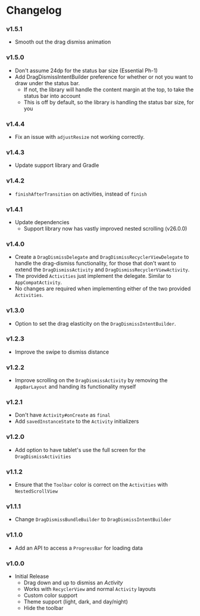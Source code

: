 # Changelog

### v1.5.1

* Smooth out the drag dismiss animation

### v1.5.0

* Don't assume 24dp for the status bar size (Essential Ph-1)
* Add DragDismissIntentBuilder preference for whether or not you want to draw under the status bar.
  * If not, the library will handle the content margin at the top, to take the status bar into account
  * This is off by default, so the library is handling the status bar size, for you

### v1.4.4

* Fix an issue with `adjustResize` not working correctly.

### v1.4.3

* Update support library and Gradle

### v1.4.2

* `finishAfterTransition` on activities, instead of `finish`

### v1.4.1

* Update dependencies
  * Support library now has vastly improved nested scrolling (v26.0.0)

### v1.4.0

* Create a `DragDismissDelegate` and `DragDismissRecyclerViewDelegate` to handle the drag-dismiss functionality, for those that don't want to extend the `DragDismissActivity` and `DragDismissRecyclerViewActivity`.
* The provided `Activities` just implement the delegate. Similar to `AppCompatActivity`.
* No changes are required when implementing either of the two provided `Activities`.

### v1.3.0

* Option to set the drag elasticity on the `DragDismissIntentBuilder`.

### v1.2.3

* Improve the swipe to dismiss distance

### v1.2.2

* Improve scrolling on the `DragDismissActivity` by removing the `AppBarLayout` and handing its functionality myself

### v1.2.1

* Don't have `Activity#onCreate` as `final`
* Add `savedInstanceState` to the `Activity` initializers

### v1.2.0

* Add option to have tablet's use the full screen for the `DragDismissActivities`

### v1.1.2

* Ensure that the `Toolbar` color is correct on the `Activities` with `NestedScrollView`

### v1.1.1

* Change `DragDismissBundleBuilder` to `DragDismissIntentBuilder`

### v1.1.0

* Add an API to access a `ProgressBar` for loading data

### v1.0.0

* Initial Release
  * Drag down and up to dismiss an *Activity*
  * Works with `RecyclerView` and normal `Activity` layouts
  * Custom color support
  * Theme support (light, dark, and day/night)
  * Hide the toolbar
